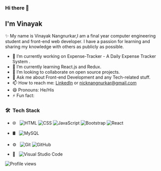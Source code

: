 ### Hi there 👋<h2> I'm Vinayak</h2>


✨ My name is Vinayak Nangnurkar,I am a final year computer engineering student and front-end web developer. 
I have a passion for learning and sharing my knowledge with others as publicly as possible.


- 🔭 I’m currently working on Expense-Tracker - A Daily Expense Tracker System .
- 🌱 I’m currently learning React.js and Redux.
- 👯 I’m looking to collaborate on open source projects.
- 💬 Ask me about Front-end Development and any Tech-related stuff.
- 📫 How to reach me: [LinkedIn](https://www.linkedin.com/in/vinayak-nangnurkar-93348a16b/) or nicknangnurkar@gmail.com
- 😄 Pronouns: He/His
- ⚡ Fun fact: 


### 🛠 &nbsp;Tech Stack

- 🌐 &nbsp;
  ![HTML](https://img.shields.io/badge/-HTML-333333?style=flat&logo=HTML5)
  ![CSS](https://img.shields.io/badge/-CSS-333333?style=flat&logo=CSS3&logoColor=1572B6)
  ![JavaScript](https://img.shields.io/badge/-JavaScript-333333?style=flat&logo=javascript)
  ![Bootstrap](https://img.shields.io/badge/-Bootstrap-333333?style=flat&logo=bootstrap&logoColor=563D7C)
  ![React](https://img.shields.io/badge/-React-333333?style=flat&logo=react)
  
- 🛢 &nbsp;
  ![MySQL](https://img.shields.io/badge/-MySQL-333333?style=flat&logo=mysql)
- ⚙️ &nbsp;
  ![Git](https://img.shields.io/badge/-Git-333333?style=flat&logo=git)
  ![GitHub](https://img.shields.io/badge/-GitHub-333333?style=flat&logo=github)
- 🔧 &nbsp;
  ![Visual Studio Code](https://img.shields.io/badge/-Visual%20Studio%20Code-333333?style=flat&logo=visual-studio-code&logoColor=007ACC)

![Profile views](https://komarev.com/ghpvc/?username=vinayak-nangnurkar&color=yellow)




